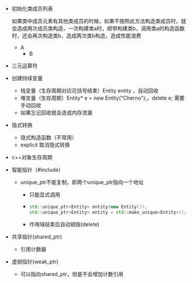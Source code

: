 * 初始化类成员列表

  如果类中成员元素有其他类成员的时候，如果不按照此方法构造类成员时，就会造成两次成员类构造，一次构建类a时，顺带构建类b，调用类a的构造函数时，还会再次构造类b，造成两次类b构造，造成性能浪费

  * A
    * B

* 三元运算符

* 创建持续变量

  * 栈变量（生存周期对应花括号结束）Entity entity ，自动回收
  * 堆变量（生存周期）Entity* e = new Entity("Cherno");，delete e; 需要手动回收
  * 如果忘记回收就会造成内存泄漏

* 隐式转换

  * 隐式构造函数（不常用）
  * explicit 取消隐式转换

* c++对象生存周期

* 智能指针（#include<memory>）

  * unique_ptr不能复制，即两个unique_ptr指向一个地址

    * 只能显式调用

    * ```c++
      std::unique_ptr<Entity> entity(new Entity());
      std::unique_ptr<Entity> entity = std::make_unique<Entity>();
      ```

    * 作用域结束后自动销毁(delete)

* 共享指针(shared_ptr)

  * 引用计数器

* 虚弱指针(weak_ptr) 

  * 可以指向shared_ptr，但是不会增加计数引用